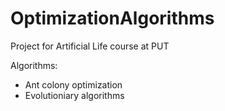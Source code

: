 # OptimizationAlgorithms
Project for Artificial Life course at PUT

Algorithms:
- Ant colony optimization
- Evolutioniary algorithms
